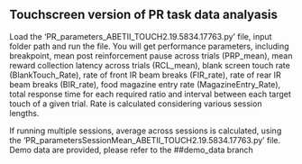 ## Touchscreen version of PR task data analyasis
Load the ‘PR_parameters_ABETII_TOUCH2.19.5834.17763.py’ file, input folder path and run the file. You will get performance parameters, including breakpoint, mean post reinforcement pause across trials (PRP_mean), mean reward collection latency across trials (RCL_mean), blank screen touch rate (BlankTouch_Rate), rate of front IR beam breaks (FIR_rate), rate of rear IR beam breaks (BIR_rate), food magazine entry rate (MagazineEntry_Rate), total response time for each required ratio and interval between each target touch of a given trial. Rate is calculated considering various session lengths. 

If running multiple sessions, average across sessions is calculated, using the ‘PR_parametersSessionMean_ABETII_TOUCH2.19.5834.17763.py’ file. Demo data are provided, please refer to the ##demo_data branch
